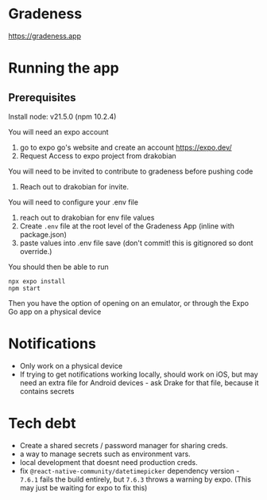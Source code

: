 # Gradeness

https://gradeness.app

# Running the app

## Prerequisites

Install node: v21.5.0 (npm 10.2.4)

You will need an expo account

1.  go to expo go's website and create an account https://expo.dev/
2.  Request Access to expo project from drakobian

You will need to be invited to contribute to gradeness before pushing code

1. Reach out to drakobian for invite.

You will need to configure your .env file

1. reach out to drakobian for env file values
2. Create `.env` file at the root level of the Gradeness App (inline with package.json)
3. paste values into .env file save (don't commit! this is gitignored so dont override.)

You should then be able to run

```
npx expo install
npm start
```

Then you have the option of opening on an emulator, or through the Expo Go app on a physical device

# Notifications

- Only work on a physical device
- If trying to get notifications working locally, should work on iOS, but may need an extra file for Android devices - ask Drake for that file, because it contains secrets

# Tech debt

- Create a shared secrets / password manager for sharing creds.
- a way to manage secrets such as environment vars.
- local development that doesnt need production creds.
- fix `@react-native-community/datetimepicker` dependency version - `7.6.1` fails the build entirely, but `7.6.3` throws a warning by expo. (This may just be waiting for expo to fix this)
